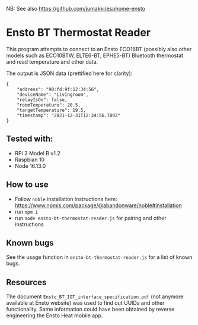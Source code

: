 NB: See also https://github.com/jumakki/esphome-ensto

# Ensto BT Thermostat Reader

This program attempts to connect to an Ensto ECO16BT (possibly also other models such as ECO10BTW, ELTE6-BT, EPHE5-BT) Bluetooth thermostat and read temperature and other data.

The output is JSON data (prettified here for clarity):

    {
        "address": "90:fd:9f:12:34:56",
        "deviceName": "Livingroom",
        "relayIsOn": false,
        "roomTemperature": 20.5,
        "targetTemperature": 19.5,
        "timestamp": "2021-12-31T12:34:56.789Z"
    }

## Tested with:

- RPi 3 Model B v1.2
- Raspbian 10
- Node 16.13.0

## How to use

- Follow `noble` installation instructions here: https://www.npmjs.com/package/@abandonware/noble#installation
- run `npm i`
- run `node ensto-bt-thermostat-reader.js` for pairing and other instructions

## Known bugs

See the usage function in `ensto-bt-thermostat-reader.js` for a list of known bugs.

## Resources

The document `Ensto_BT_IOT_interface_specification.pdf` (not anymore available at Ensto website) was used to find out UUIDs and other functionality. Same information could have been obtained by reverse engineering the Ensto Heat mobile app.
